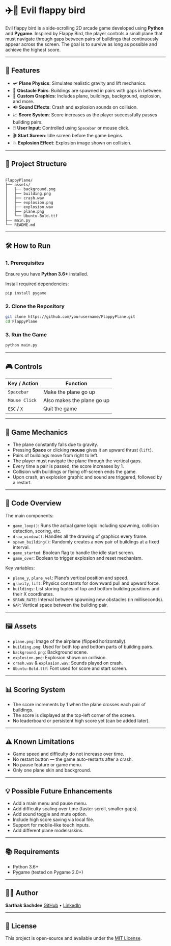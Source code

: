# ✈️🏢 Evil flappy bird

Evil flappy bird is a side-scrolling 2D arcade game developed using **Python** and **Pygame**. Inspired by Flappy Bird, the player controls a small plane that must navigate through gaps between pairs of buildings that continuously appear across the screen. The goal is to survive as long as possible and achieve the highest score.

---

## 🚀 Features

- 🛩️ **Plane Physics**: Simulates realistic gravity and lift mechanics.
- 🧱 **Obstacle Pairs**: Buildings are spawned in pairs with gaps in between.
- 🎨 **Custom Graphics**: Includes plane, buildings, background, explosion, and more.
- 🔊 **Sound Effects**: Crash and explosion sounds on collision.
- 📈 **Score System**: Score increases as the player successfully passes building pairs.
- 🖱️ **User Input**: Controlled using `Spacebar` or mouse click.
- 🎬 **Start Screen**: Idle screen before the game begins.
- 💥 **Explosion Effect**: Explosion image shown on collision.

---

## 📂 Project Structure

```

FlappyPlane/
├── assets/
│   ├── background.png
│   ├── building.png
│   ├── crash.wav
│   ├── explosion.png
│   ├── explosion.wav
│   ├── plane.png
│   └── Ubuntu-Bold.ttf
├── main.py
└── README.md

````

---

## 🛠️ How to Run

### 1. Prerequisites

Ensure you have **Python 3.6+** installed.

Install required dependencies:

```bash
pip install pygame
````

### 2. Clone the Repository

```bash
git clone https://github.com/yourusername/FlappyPlane.git
cd FlappyPlane
```

### 3. Run the Game

```bash
python main.py
```

---

## 🎮 Controls

| Key / Action  | Function                   |
| ------------- | -------------------------- |
| `Spacebar`    | Make the plane go up       |
| `Mouse Click` | Also makes the plane go up |
| `ESC` / `X`   | Quit the game              |

---

## 🧠 Game Mechanics

* The plane constantly falls due to gravity.
* Pressing **Space** or clicking **mouse** gives it an upward thrust (`lift`).
* Pairs of buildings move from right to left.
* The player must navigate the plane through the vertical gaps.
* Every time a pair is passed, the score increases by 1.
* Collision with buildings or flying off-screen ends the game.
* Upon crash, an explosion graphic and sound are triggered, followed by a restart.

---

## 📜 Code Overview

The main components:

* `game_loop()`: Runs the actual game logic including spawning, collision detection, scoring, etc.
* `draw_window()`: Handles all the drawing of graphics every frame.
* `spawn_building()`: Randomly creates a new pair of buildings at a fixed interval.
* `game_started`: Boolean flag to handle the idle start screen.
* `game_over`: Boolean to trigger explosion and reset mechanism.

Key variables:

* `plane_y`, `plane_vel`: Plane’s vertical position and speed.
* `gravity`, `lift`: Physics constants for downward pull and upward force.
* `buildings`: List storing tuples of top and bottom building positions and their X coordinates.
* `SPAWN_RATE`: Interval between spawning new obstacles (in milliseconds).
* `GAP`: Vertical space between the building pair.

---

## 🖼️ Assets

* `plane.png`: Image of the airplane (flipped horizontally).
* `building.png`: Used for both top and bottom parts of building pairs.
* `background.png`: Background scene.
* `explosion.png`: Explosion shown on collision.
* `crash.wav` & `explosion.wav`: Sounds played on crash.
* `Ubuntu-Bold.ttf`: Font used for score and start screen.

---

## 📊 Scoring System

* The score increments by 1 when the plane crosses each pair of buildings.
* The score is displayed at the top-left corner of the screen.
* No leaderboard or persistent high score yet (can be added later).

---

## ⚠️ Known Limitations

* Game speed and difficulty do not increase over time.
* No restart button — the game auto-restarts after a crash.
* No pause feature or game menu.
* Only one plane skin and background.

---

## 💡 Possible Future Enhancements

* Add a main menu and pause menu.
* Add difficulty scaling over time (faster scroll, smaller gaps).
* Add sound toggle and mute option.
* Include high score saving via local file.
* Support for mobile-like touch inputs.
* Add different plane models/skins.

---

## 📚 Requirements

* Python 3.6+
* Pygame (tested on Pygame 2.0+)

---

## 👨‍💻 Author

**Sarthak Sachdev**
[GitHub](https://github.com/SartHak-0-Sach) • [LinkedIn](https://www.linkedin.com/in/sarthak2004/)

---

## 📝 License

This project is open-source and available under the [MIT License](LICENSE).